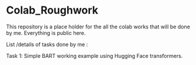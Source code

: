 # Colab_Roughwork

This repository is a place holder for the all the colab works that will be done by me. 
Everything is public here. 

List /details of tasks done by me :

Task 1: Simple BART working example using Hugging Face transformers.


